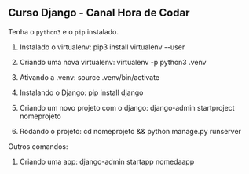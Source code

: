 ## Curso Django - Canal Hora de Codar

Tenha o ```python3``` e o ```pip``` instalado.

1. Instalado o virtualenv:
   pip3 install virtualenv --user

1. Criando uma nova virtualenv:
   virtualenv -p python3 .venv
 
1. Ativando a .venv:
   source .venv/bin/activate

1. Instalando o Django:
   pip install django 

1. Criando um novo projeto com o django:
   django-admin startproject nomeprojeto

1. Rodando o projeto:
   cd nomeprojeto && python manage.py runserver

Outros comandos:
1. Criando uma app:
   django-admin startapp nomedaapp
